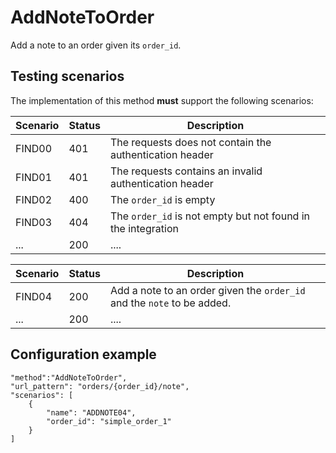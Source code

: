 # AddNoteToOrder

Add a note to an order given its `order_id`.

## Testing scenarios

The implementation of this method **must** support the following scenarios:

| Scenario | Status | Description |
| -------- | ------ | ----------- |
| FIND00 | 401 | The requests does not contain the authentication header |
| FIND01 | 401 | The requests contains an invalid authentication header |
| FIND02 | 400 | The `order_id` is empty |
| FIND03 | 404 | The `order_id` is not empty but not found in the integration |
| ... | 200 | .... |


| Scenario | Status | Description |
| -------- | ------ | ----------- |
| FIND04 | 200 | Add a note to an order given the `order_id` and the `note` to be added.
| ... | 200 | .... |

## Configuration example

```
"method":"AddNoteToOrder",
"url_pattern": "orders/{order_id}/note",
"scenarios": [
    {  
        "name": "ADDNOTE04",
        "order_id": "simple_order_1"
    }
]